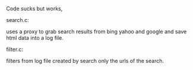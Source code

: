Code sucks but works,

search.c:

uses a proxy to grab search results from bing yahoo and google and save html data into a log file.

filter.c:

filters from log file created by search only the urls of the search.


